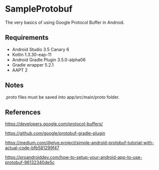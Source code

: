 # SampleProtobuf
The very basics of using Google Protocol Buffer in Android.

## Requirements
* Android Studio 3.5 Canary 6
* Kotlin 1.3.30-eap-11
* Android Gradle Plugin 3.5.0-alpha06
* Gradle wrapper 5.2.1
* AAPT 2

## Notes

.proto files must be saved into app/src/main/proto folder.

## References
https://developers.google.com/protocol-buffers/

https://github.com/google/protobuf-gradle-plugin

https://medium.com/@elye.project/simple-android-protobuf-tutorial-with-actual-code-bfb581299f47

https://proandroiddev.com/how-to-setup-your-android-app-to-use-protobuf-96132340de5c